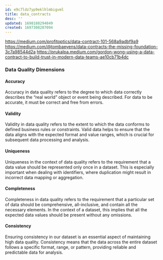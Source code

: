 ```yaml
---
id: e9c7ldz7yp9eklhlmbigvml
title: data_contracts
desc: ''
updated: 1698188294849
created: 1697308207094
---
```

https://medium.com/profitoptics/data-contract-101-568a9adbf9a9
https://medium.com/@tombaeyens/data-contracts-the-missing-foundation-3c7a98544d2a
https://prukalpa.medium.com/gordon-wong-using-a-data-contract-to-build-trust-in-modern-data-teams-ae10cb71b4dc

### Data Quality Dimensions


#### Accuracy
Accuracy in data quality refers to the degree to which data correctly describes the “real world” object or event being described. For data to be accurate, it must be correct and free from errors.

#### Validity
Validity in data quality refers to the extent to which the data conforms to defined business rules or constraints. Valid data helps to ensure that the data aligns with the expected format and value ranges, which is crucial for subsequent data processing and analysis.


#### Uniqueness
Uniqueness in the context of data quality refers to the requirement that a data value should be represented only once in a dataset. This is especially important when dealing with identifiers, where duplication might result in incorrect data mapping or aggregation.

#### Completeness
Completeness in data quality refers to the requirement that a particular set of data should be comprehensive, all-inclusive, and contain all the necessary elements. In the context of a dataset, this implies that all the expected data values should be present without any omissions.

#### Consistency
Ensuring consistency in our dataset is an essential aspect of maintaining high data quality. Consistency means that the data across the entire dataset follows a specific format, range, or pattern, providing reliable and predictable data for analysis.

